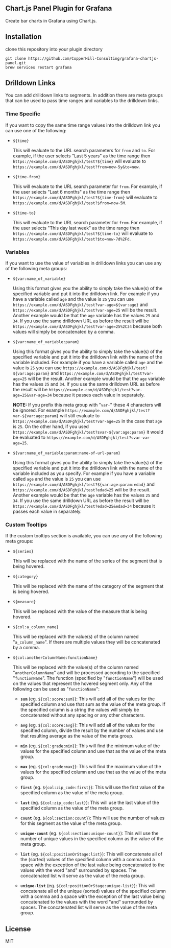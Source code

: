 ## Chart.js Panel Plugin for Grafana

Create bar charts in Grafana using Chart.js.

## Installation

clone this repository into your plugin directory

```
git clone https://github.com/CopperHill-Consulting/grafana-chartjs-panel.git
brew services restart grafana
```

## Drilldown Links
You can add drilldown links to segments.  In addition there are meta groups that can be used to pass time ranges and variables to the drilldown links.

### Time Specific
If you want to copy the same time range values into the drilldown link you can use one of the following:

- `${time}`
   
  This will evaluate to the URL search parameters for `from` and `to`.  For example, if the user selects "Last 5 years" as the time range then `https://example.com/d/ASDFghjkl/test?${time}` will evaluate to `https://example.com/d/ASDFghjkl/test?from=now-5y&to=now`.

- `${time-from}`

  This will evaluate to the URL search parameter for `from`.  For example, if the user selects "Last 6 months" as the time range then `https://example.com/d/ASDFghjkl/test?${time-from}` will evaluate to `https://example.com/d/ASDFghjkl/test?$from=now-5M`.
  
- `${time-to}`

  This will evaluate to the URL search parameter for `from`.  For example, if the user selects "This day last week" as the time range then `https://example.com/d/ASDFghjkl/test?${time-to}` will evaluate to `https://example.com/d/ASDFghjkl/test?$to=now-7d%2Fd`.
  
### Variables
If you want to use the value of variables in drilldown links you can use any of the following meta groups:

- `${var:name_of_variable}`

  Using this format gives you the ability to simply take the value(s) of the specified variable and put it into the drilldown link.  For example if you have a variable called `age` and the value is `25` you can use `https://example.com/d/ASDFghjkl/test?var-age=${var:age}` and `https://example.com/d/ASDFghjkl/test?var-age=25` will be the result.  Another example would be that the `age` variable has the values `25` and `34`.  If you use the same drilldown URL as before the result will be `https://example.com/d/ASDFghjkl/test?var-age=25%2C34` because both values will simply be concatenated by a comma.

- `${var:name_of_variable:param}`

  Using this format gives you the ability to simply take the value(s) of the specified variable and put it into the drilldown link with the name of the variable included.  For example if you have a variable called `age` and the value is `25` you can use `https://example.com/d/ASDFghjkl/test?${var:age:param}` and `https://example.com/d/ASDFghjkl/test?var-age=25` will be the result.  Another example would be that the `age` variable has the values `25` and `34`.  If you use the same drilldown URL as before the result will be `https://example.com/d/ASDFghjkl/test?var-age=25&var-age=34` because it passes each value in separately.
  
  **NOTE:**  If you prefix this meta group with "`var-`" these 4 characters will be ignored.  For example `https://example.com/d/ASDFghjkl/test?var-${var:age:param}` will still evaluate to `https://example.com/d/ASDFghjkl/test?var-age=25` in the case that `age` is `25`.  On the other hand, if you used `https://example.com/d/ASDFghjkl/test?svar-${var:age:param}` it would be evaluated to `https://example.com/d/ASDFghjkl/test?svar-var-age=25`.

- `${var:name_of_variable:param:name-of-url-param}`

  Using this format gives you the ability to simply take the value(s) of the specified variable and put it into the drilldown link with the name of the variable included as you specify.  For example if you have a variable called `age` and the value is `25` you can use `https://example.com/d/ASDFghjkl/test?${var:age:param:edad}` and `https://example.com/d/ASDFghjkl/test?edad=25` will be the result.  Another example would be that the `age` variable has the values `25` and `34`.  If you use the same drilldown URL as before the result will be `https://example.com/d/ASDFghjkl/test?edad=25&edad=34` because it passes each value in separately.
  
### Custom Tooltips
If the custom tooltips section is available, you can use any of the following meta groups:

- `${series}`

   This will be replaced with the name of the series of the segment that is being hovered.
   
- `${category}`

   This will be replaced with the name of the category of the segment that is being hovered.
   
- `${measure}`

   This will be replaced with the value of the measure that is being hovered.
   
- `${col:a_column_name}`

   This will be replaced with the value(s) of the column named "`a_column_name`".  If there are multiple values they will be concatenated by a comma.
   
- `${col:anotherColumnName:functionName}`

   This will be replaced with the value(s) of the column named "`anotherColumnName`" and will be processed according to the specified "`functionName`".  The function (specified by "`functionName`") will be used on the values that represent the hovered segment only.  Any of the following can be used as "`functionName`":

   - **`sum`** (eg. `${col:score:sum}`):  This will add all of the values for the specified column and use that sum as the value of the meta group.  If the specified column is a string the values will simply be concatenated without any spacing or any other characters.

   - **`avg`** (eg. `${col:score:avg}`):  This will add all of the values for the specified column, divide the result by the number of values and use that resulting average as the value of the meta group.

   - **`min`** (eg. `${col:grade:min}`):  This will find the minimum value of the values for the specified column and use that as the value of the meta group.

   - **`max`** (eg. `${col:grade:max}`):  This will find the maximum value of the values for the specified column and use that as the value of the meta group.

   - **`first`** (eg. `${col:zip_code:first}`):  This will use the first value of the specified column as the value of the meta group.

   - **`last`** (eg. `${col:zip_code:last}`):  This will use the last value of the specified column as the value of the meta group.

   - **`count`** (eg. `${col:section:count}`):  This will use the number of values for this segment as the value of the meta group.

   - **`unique-count`** (eg. `${col:section:unique-count}`):  This will use the number of unique values in the specified column as the value of the meta group.

   - **`list`** (eg. `${col:positionOrStage:list}`):  This will concatenate all of the (sorted) values of the specified column with a comma and a space with the exception of the last value being concatenated to the values with the word "and" surrounded by spaces.  The concatenated list will serve as the value of the meta group.

   - **`unique-list`** (eg. `${col:positionOrStage:unique-list}`):  This will concatenate all of the unique (sorted) values of the specified column with a comma and a space with the exception of the last value being concatenated to the values with the word "and" surrounded by spaces.  The concatenated list will serve as the value of the meta group.

## License
MIT
